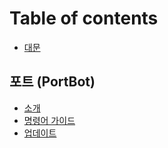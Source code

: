 # Table of contents

* [대문](README.md)

## 포트 \(PortBot\)

* [소개](portbot/portbot_about.md)
* [명령어 가이드](portbot/commands.md)
* [업데이트](portbot/portbot_update.md)

